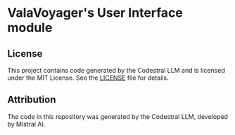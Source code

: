 # ValaVoyager's User Interface module

## License
This project contains code generated by the Codestral LLM and is licensed under the MIT License. See the [LICENSE](LICENSE) file for details.

## Attribution
The code in this repository was generated by the Codestral LLM, developed by Mistral AI.
